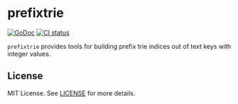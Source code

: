 # prefixtrie

[![GoDoc](https://godoc.org/github.com/jussi-kalliokoski/prefixtrie?status.svg)](https://godoc.org/github.com/jussi-kalliokoski/prefixtrie)
[![CI status](https://github.com/jussi-kalliokoski/prefixtrie/workflows/CI/badge.svg)](https://github.com/jussi-kalliokoski/prefixtrie/actions)

`prefixtrie` provides tools for building prefix trie indices out of text keys with integer values.

## License

MIT License. See [LICENSE](LICENSE) for more details.
